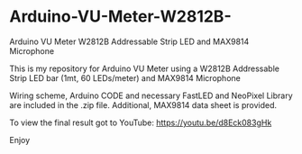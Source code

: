 # Arduino-VU-Meter-W2812B-
Arduino VU Meter W2812B Addressable Strip LED and MAX9814 Microphone

This is my repository for Arduino VU Meter using a W2812B Addressable Strip LED bar (1mt, 60 LEDs/meter) and MAX9814 Microphone

Wiring scheme, Arduino CODE and necessary FastLED and NeoPixel Library are included in the .zip file.
Additional, MAX9814 data sheet is provided.

To view the final result got to YouTube: https://youtu.be/d8Eck083gHk

Enjoy

